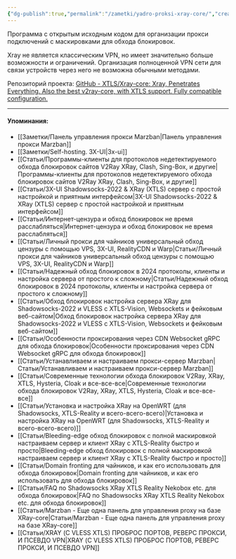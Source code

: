 ```yaml
---
{"dg-publish":true,"permalink":"/zametki/yadro-proksi-xray-core/","created":"2024-07-04 15:59","updated":"2025-04-23T19:06:21+03:00"}
---
```


Программа с открытым исходным кодом для организации прокси подключений с маскировками для обхода блокировок.

Xray не является классическим VPN, но имеет значительно больше возможности и ограничений. Организация полноценной VPN сети для связи устройств через него не возможна обычными методами.

Репозиторий проекта: [GitHub - XTLS/Xray-core: Xray, Penetrates Everything. Also the best v2ray-core, with XTLS support. Fully compatible configuration.](https://github.com/XTLS/Xray-core)

---
#### Упоминания:
- [[Заметки/Панель управления прокси Marzban\|Панель управления прокси Marzban]]
- [[Заметки/Self-hosting. 3X-UI\|3x-ui]]
- [[Статьи/Программы-клиенты для протоколов недетектируемого обхода блокировок сайтов V2Ray XRay, Clash, Sing-Box, и другие\|Программы-клиенты для протоколов недетектируемого обхода блокировок сайтов V2Ray XRay, Clash, Sing-Box, и другие]]
- [[Статьи/3X-UI Shadowsocks-2022 & XRay (XTLS) сервер с простой настройкой и приятным интерфейсом\|3X-UI Shadowsocks-2022 & XRay (XTLS) сервер с простой настройкой и приятным интерфейсом]]
- [[Статьи/Интернет-цензура и обход блокировок не время расслабляться\|Интернет-цензура и обход блокировок не время расслабляться]]
- [[Статьи/Личный прокси для чайников универсальный обход цензуры с помощью VPS, 3X-UI, RealityCDN и Warp\|Статьи/Личный прокси для чайников универсальный обход цензуры с помощью VPS, 3X-UI, RealityCDN и Warp]]
- [[Статьи/Надежный обход блокировок в 2024 протоколы, клиенты и настройка сервера от простого к сложному\|Статьи/Надежный обход блокировок в 2024 протоколы, клиенты и настройка сервера от простого к сложному]]
- [[Статьи/Обход блокировок настройка сервера XRay для Shadowsocks-2022 и VLESS с XTLS-Vision, Websockets и фейковым веб-сайтом\|Обход блокировок настройка сервера XRay для Shadowsocks-2022 и VLESS с XTLS-Vision, Websockets и фейковым веб-сайтом]]
- [[Статьи/Особенности проксирования через CDN Websocket gRPC для обхода блокировок\|Особенности проксирования через CDN Websocket gRPC для обхода блокировок]]
- [[Статьи/Устанавливаем и настраиваем прокси-сервер Marzban\|Статьи/Устанавливаем и настраиваем прокси-сервер Marzban]]
- [[Статьи/Современные технологии обхода блокировок V2Ray, XRay, XTLS, Hysteria, Cloak и все-все-все\|Современные технологии обхода блокировок V2Ray, XRay, XTLS, Hysteria, Cloak и все-все-все]]
- [[Статьи/Установка и настройка XRay на OpenWRT (для Shadowsocks, XTLS-Reality и всего-всего-всего)\|Установка и настройка XRay на OpenWRT (для Shadowsocks, XTLS-Reality и всего-всего-всего)]]
- [[Статьи/Bleeding-edge обход блокировок с полной маскировкой настраиваем сервер и клиент XRay с XTLS-Reality быстро и просто\|Bleeding-edge обход блокировок с полной маскировкой настраиваем сервер и клиент XRay с XTLS-Reality быстро и просто]]
- [[Статьи/Domain fronting для чайников, и как его использовать для обхода блокировок\|Domain fronting для чайников, и как его использовать для обхода блокировок]]
- [[Статьи/FAQ по Shadowsocks XRay XTLS Reality Nekobox etc. для обхода блокировок\|FAQ по Shadowsocks XRay XTLS Reality Nekobox etc. для обхода блокировок]]
- [[Статьи/Marzban - Еще одна панель для управления proxy на базе XRay-core\|Статьи/Marzban - Еще одна панель для управления proxy на базе XRay-core]]
- [[Статьи/XRAY (С VLESS XTLS) ПРОБРОС ПОРТОВ, РЕВЕРС ПРОКСИ, И ПСЕВДО VPN\|XRAY (С VLESS XTLS) ПРОБРОС ПОРТОВ, РЕВЕРС ПРОКСИ, И ПСЕВДО VPN]]